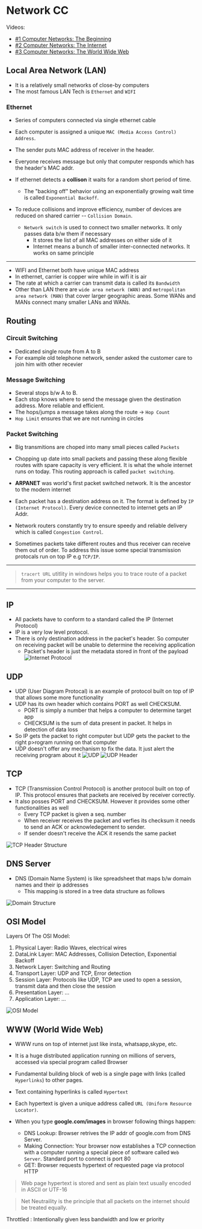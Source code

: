 # Network CC

Videos:
- [#1 Computer Networks: The Beginning](https://youtu.be/3QhU9jd03a0)
- [#2 Computer Networks: The Internet](https://youtu.be/AEaKrq3SpW8)
- [#3 Computer Networks: The World Wide Web](https://youtu.be/guvsH5OFizE)

## Local Area Network (LAN) 
 
- It is a relatively small networks of close-by computers
- The most famous LAN Tech is `Ethernet` and `WIFI`
  
### Ethernet

- Series of computers connected via single ethernet cable
- Each computer is assigned a unique `MAC (Media Access Control) Address`.
- The sender puts MAC address of receiver in the header.
- Everyone receives message but only that computer responds which has the header's MAC addr.

- If ethernet detects a **collison** it waits for a random short period of time. 
  - The "backing off" behavior using an exponentially growing wait time is called `Exponential Backoff`.
- To reduce collisions and improve efficiency, number of devices are reduced on shared carrier -- `Collision Domain`.
  - `Network switch` is used to connect two smaller networks. It only passes data b/w them if necessary
    - It stores the list of all MAC addresses on either side of it
    - Internet means a bunch of smaller inter-connected networks. It works on same principle

---

- WIFI and Ethernet both have unique MAC address
- In ethernet, carrier is copper wire while in wifi it is air
- The rate at which a carrier can transmit data is called its `Bandwidth`
- Other than LAN there are `wide area network (WAN)` and `metropolitan area network (MAN)` that cover larger geographic areas. Some WANs and MANs connect many smaller LANs and WANs.

## Routing

### Circuit Switching

- Dedicated single route from A to B
- For example old telephone network, sender asked the customer care to join him with other recevier
 
### Message Switching

- Several stops b/w A to B.
- Each stop knows where to send the message given the destination address. More reliable and efficient.
- The hops/jumps a message takes along the route -> `Hop Count`
- `Hop Limit` ensures that we are not running in circles

### Packet Switching

- Big transmitions are choped into many small pieces called `Packets`
- Chopping up date into small packets and passing these along flexible routes with spare capacity is very efficient. It is what the whole internet runs on today. This routing approach is called `packet switching`.
- **ARPANET** was world's first packet switched network. It is the ancestor to the modern internet


- Each packet has a destination address on it. The format is defined by `IP (Internet Protocol)`. Every device connected to internet gets an IP Addr.
- Network routers constantly try to ensure speedy and reliable delivery which is called `Congestion Control`.
- Sometimes packets take different routes and thus receiver can receive them out of order. To address this issue some special transmission protocals run on top IP e.g `TCP/IP`.

---

> `tracert URL` utitlity in windows helps you to trace route of a packet from your computer to the server.

---

## IP

- All packets have to conform to a standard called the IP (Internet Protocol)
- IP is a very low level protocol.
- There is only destination address in the packet's header. So computer on receiving packet will be unable to determine the receiving application
  - Packet's header is just the metadata stored in front of the payload
![Internet Protocol](IP.png)

## UDP

- UDP (User Diagram Protocal) is an example of protocol built on top of IP that allows some more functionality
- UDP has its own header which contains PORT as well CHECKSUM.
  - PORT is simply a number that helps a computer to determine target app
  - CHECKSUM is the sum of data present in packet. It helps in detection of data loss
- So IP gets the packet to right computer but UDP gets the packet to the right p>rogram running on that computer
- UDP doesn't offer any mechanism to fix the data. It just alert the receiving program about it
![UDP](UDP.png)
![UDP Header](UDP_header.png)

## TCP

- TCP (Transmission Control Protocol) is another protocol built on top of IP. This protocol ensures that packets are received by receiver correctly.
- It also posses PORT and CHECKSUM. However it provides some other functionalities as well
  - Every TCP packet is given a seq. number
  - When receiver receives the packet and verfies its checksum it needs to send an ACK or acknowledegement to sender.
  - If sender doesn't receive the ACK it resends the same packet

![TCP Header Structure](TCP_header_structure.jpg)

## DNS Server

- DNS (Domain Name System) is like spreadsheet that maps b/w domain names and their ip addresses
  - This mapping is stored in a tree data structure as follows
  
![Domain Structure](DNS_structure.png)

## OSI Model

Layers Of The OSI Model:

1. Physical Layer: Radio Waves, electrical wires
2. DataLink Layer: MAC Addresses, Collision Detection, Exponential Backoff
3. Network Layer: Switching and Routing
4. Transport Layer: UDP and TCP, Error detection
5. Session Layer: Protocols like UDP, TCP are used to open a session, transmit data and then close the session
6. Presentation Layer: ...
7. Application Layer: ...

![OSI Model](OSI_model.png)

## WWW (World Wide Web)

- WWW runs on top of internet just like insta, whatsapp,skype, etc.
- It is a huge distributed application running on millions of servers, accessed via special program called Browser
- Fundamental building block of web is a single page with links (called `Hyperlinks`) to other pages.
- Text containing hyperlinks is called `Hypertext`
- Each hypertext is given a unique address called `URL (Uniform Resource Locator)`.

- When you type **google.com/images** in browser following things happen:
  - DNS Lookup: Browser retrives the IP addr of google.com from DNS Server.
  - Making Connection: Your browser now establishes a TCP connection with a computer running a special piece of software called `Web Server`. Standard port to connect is port 80
  - GET: Browser requests hypertext of requested page via protocol HTTP

> Web page hypertext is stored and sent as plain text usually encoded in ASCII or UTF-16

> Net Neutraility is the principle that all packets on the internet should be treated equally.

Throttled
: Intentionally given less bandwidth and low  er priority